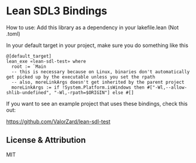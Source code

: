 # Lean SDL3 Bindings

How to use:
Add this library as a dependency in your lakefile.lean (Not .toml)

In your default target in your project, make sure you do something like this

```lean
@[default_target]
lean_exe «lean-sdl-test» where
  root := `Main
  -- this is necessary because on Linux, binaries don't automatically get picked up by the executable unless you set the rpath
  -- also, moreLinkArgs doesn't get inherited by the parent project
  moreLinkArgs := if !System.Platform.isWindows then #["-Wl,--allow-shlib-undefined", "-Wl,-rpath=$ORIGIN"] else #[]
```

If you want to see an example project that uses these bindings, check this out:

https://github.com/ValorZard/lean-sdl-test

## License & Attribution

MIT
